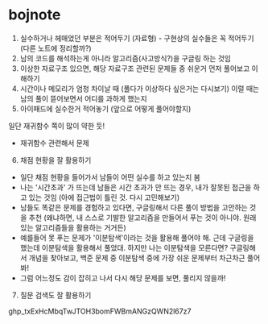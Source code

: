 # bojnote

1. 실수하거나 헤매었던 부분은 적어두기 (자료형) - 구현상의 실수들은 꼭 적어두기 (다른 노트에 정리할까?)
2. 남의 코드를 해석하는게 아니라 알고리즘(사고방식?)을 구글링 하는 것임
3. 이상한 자료구조 있으면, 해당 자료구조 관련된 문제들 중 쉬운거 먼저 풀어보고 이해하기
4. 시간이나 메모리가 엄청 차이날 때 (풀다가 이상하다 싶은거는 다시보기)
   이럴 때는 남의 풀이 뜯어보면서 어디를 과하게 했는지 
5. 아이패드에 실수한거 적어놓기 (앞으로 어떻게 풀어야할지)

일단 재귀함수 쪽이 많이 약한 듯!
- 재귀함수 관련해서 문제 

6. 채점 현황을 잘 활용하기
- 일단 채점 현황을 들어가서 남들이 어떤 실수를 하고 있는지 봄
- 나는 '시간초과' 가 뜨는데 남들은 시간 초과가 안 뜨는 경우, 내가 잘못된 접근을 하고 있는 것임 (아에 접근법이 틀린 것. 다시 고민해보기)
- 남들도 똑같은 문제를 경험하고 있다면, 구글링해서 다른 풀이 방법을 고안하는 것을 추천
  (왜냐하면, 내 스스로 기발한 알고리즘을 만들어서 푸는 것이 아니야. 원래 있는 알고리즘들을 활용하는 거거든)
- 예를들어 못 푸는 문제가 '이분탐색'이라는 것을 활용해 풀어야 해. 근데 구글링을 했는데 이분탐색을 활용해서 풀었대.
  하지만 나는 이분탐색을 모른다면? 구글링해서 개념을 찾아보고, 백준 문제 중 이분탐색 중에 가장 쉬운 문제부터 차근차근 풀어봐!
- 그럼 어느정도 감이 잡히고 나서 다시 해당 문제를 보면, 풀리지 않을까!

7. 질문 검색도 잘 활용하기

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

